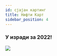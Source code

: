 ```yaml
---
id: сјајан картинг
title: Нифти Карт
sidebar_position: 4
---
```


### У изради за 2022!

![](/img/niftykart_v01.png)
